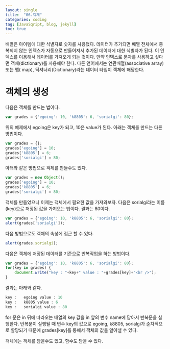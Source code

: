 ```yaml
---
layout: single
title:  "06.객체"
categories: coding
tag: [JavaSqript, blog, jekyll]
toc: true
---
```


배열은 아이템에 대한 식별자로 숫자를 사용했다. 데이터가 추가되면 배열 전체에서 중복되지 않는 인덱스가 자동으로 만들어져서 추가된 데이터에 대한 식별자가 된다. 이 인덱스를 이용해서 데이터를 가져오게 되는 것이다. 만약 인덱스로 문자를 사용하고 싶다면 객체(dictionary)를 사용해야 한다. 다른 언어에서는 연관배열(associative array) 또는 맵( map), 딕셔너리(Dictionary)라는 데이터 타입이 객체에 해당한다.

# 객체의 생성
다음은 객체를 만드는 법이다.

```javascript
var grades = {'egoing': 10, 'k8805': 6, 'sorialgi': 80};
```
위의 예제에서 egoing은 key가 되고, 10은 value가 된다. 아래는 객체를 만드는 다른 방법이다.

```javascript
var grades = {};
grades['egoing'] = 10;
grades['k8805'] = 6;
grades['sorialgi'] = 80;
```
아래와 같은 방법으로 객체를 만들수도 있다.

```javascript
var grades = new Object();
grades['egoing'] = 10;
grades['k8805'] = 6;
grades['sorialgi'] = 80;
```
객체를 만들었으니 이제는 객체에서 필요한 값을 가져와보자. 다음은 sorialgi라는 이름(key)으로 저장된 값을 가져오는 법이다. 결과는 80이다.

```javascript
var grades = {'egoing': 10, 'k8805': 6, 'sorialgi': 80};
alert(grades['sorialgi']);
```
다음 방법으로도 객체의 속성에 접근 할 수 있다.

```javascript
alert(grades.sorialgi);
```
다음은 객체에 저장된 데이터를 기준으로 반복작업을 하는 방법이다.

```javascript
var grades = {'egoing': 10, 'k8805': 6, 'sorialgi': 80};
for(key in grades) {
    document.write("key : "+key+" value : "+grades[key]+"<br />");
}
```
결과는 아래와 같다.

```javascript
key :   egoing value : 10
key :   k8805 value : 6
key :   sorialgi value : 80
```
for 문은 in 뒤에 따라오는 배열의 key 값을 in 앞의 변수 name에 담아서 반복문을 실행한다. 반복문이 실행될 때 변수 key의 값으로 egoing, k8805, sorialgi가 순차적으로 할당되기 때문에 grades[key]를 통해서 객체의 값을 알아낼 수 있다.

객체에는 객체를 담을수도 있고, 함수도 담을 수 있다. 